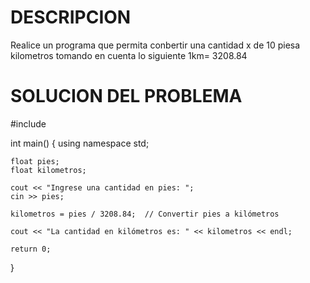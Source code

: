 # DESCRIPCION
Realice un programa que permita conbertir una cantidad x de 10 piesa kilometros tomando en cuenta lo siguiente
1km= 3208.84
# SOLUCION DEL PROBLEMA
#include <iostream>

int main() {
    using namespace std;

    float pies;
    float kilometros;

    cout << "Ingrese una cantidad en pies: ";
    cin >> pies;

    kilometros = pies / 3208.84;  // Convertir pies a kilómetros

    cout << "La cantidad en kilómetros es: " << kilometros << endl;

    return 0;
}